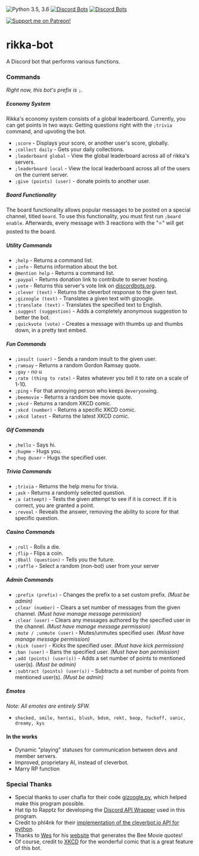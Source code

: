 ![Python 3.5, 3.6](https://img.shields.io/badge/python-3.5%2C%203.6-blue.svg) [![Discord Bots](https://discordbots.org/api/widget/status/430482288053059584.svg)](https://discordbots.org/bot/430482288053059584) [![Discord Bots](https://discordbots.org/api/widget/servers/430482288053059584.svg)](https://discordbots.org/bot/430482288053059584)


[![Support me on Patreon!](https://cdn.discordapp.com/attachments/437991897269665792/446474035149144074/unknown.png)](https://www.patreon.com/LeoSaucedo)
# rikka-bot

A Discord bot that performs various functions.

### Commands
*Right now, this bot's prefix is* `;`*.*

##### Economy System
Rikka's economy system consists of a global leaderboard. Currently, you can get points in two ways: Getting questions right with the `;trivia` command, and upvoting the bot.
- `;score` - Displays your score, or another user's score, globally.
- `;collect daily` - Gets your daily collections.
- `;leaderboard global` - View the global leaderboard across all of rikka's servers.
- `;leaderboard local` - View the local leaderboard across all of the users on the current server.
- `;give (points) (user)` - donate points to another user.

##### Board Functionality
The board functionality allows popular messages to be posted on a special channel, titled `board`.
To use this functionality, you must first run `;board enable`.
Afterwards, every message with 3 reactions with the "⭐" will get posted to the board.

##### Utility Commands
- `;help` - Returns a command list.
- `;info` - Returns information about the bot.
- `@mention help` - Returns a command list.
- `;paypal` - Returns donation link to contribute to server hosting.
- `;vote` - Returns this server's vote link on [discordbots.org](https://discordbots.org/).
- `;clever (text)` - Returns the cleverbot response to the given text.
- `;gizoogle (text)` - Translates a given text with gizoogle.
- `;translate (text)` - Translates the specified text to English.
- `;suggest (suggestion)` - Adds a completely anonymous suggestion to better the bot.
- `;quickvote (vote)` - Creates a message with thumbs up and thumbs down, in a pretty text embed.

##### Fun Commands
- `;insult (user)` - Sends a random insult to the given user.
- `;ramsay` - Returns a random Gordon Ramsay quote.
- `;gay` - no u
- `;rate (thing to rate)` - Rates whatever you tell it to rate on a scale of 1-10.
- `;ping` - For that annoying person who keeps `@everyone`ing.
- `;beemovie` - Returns a random bee movie quote.
- `;xkcd` - Returns a random XKCD comic.
- `;xkcd (number)` - Returns a specific XKCD comic.
- `;xkcd latest` - Returns the latest XKCD comic.

##### Gif Commands
- `;hello` - Says hi.
- `;hugme` - Hugs you.
- `;hug @user` - Hugs the specified user.

##### Trivia Commands
- `;trivia` - Returns the help menu for trivia.
- `;ask` - Returns a randomly selected question.
- `;a (attempt)` - Tests the given attempt to see if it is correct. If it is correct, you are granted a point.
- `;reveal` - Reveals the answer, removing the ability to score for that specific question.

##### Casino Commands
- `;roll` - Rolls a die.
- `;flip` - Flips a coin.
- `;8ball (question)` - Tells you the future.
- `;raffle` - Select a random (non-bot) user from your server

##### Admin Commands
- `;prefix (prefix)` - Changes the prefix to a set custom prefix. *(Must be admin)*
- `;clear (number)` - Clears a set number of messages from the given channel. *(Must have manage message permission)*
- `;clear (user)` - Clears any messages authored by the specified user in the channel. *(Must have manage message permission)*
- `;mute / ;unmute (user)` - Mutes/unmutes specified user. *(Must have manage message permission)*
- `;kick (user)` - Kicks the specified user. *(Must have kick permission)*
- `;ban (user)` - Bans the specified user. *(Must have ban permission)*
- `;add (points) (user(s))` - Adds a set number of points to mentioned user(s). *(Must be admin)*
- `;subtract (points) (user(s))` - Subtracts a set number of points from mentioned user(s). *(Must be admin)*

##### Emotes
*Note: All emotes are entirely SFW.*
- `shocked, smile, hentai, blush, bdsm, rekt, boop, fuckoff, sanic, dreamy, kys`

#### In the works
- Dynamic "playing" statuses for communication between devs and member servers.
- Improved, proprietary AI, instead of cleverbot.
- Marry RP function

### Special Thanks
- Special thanks to user chafla for their code [gizoogle.py](https://github.com/chafla/gizoogle-py), which helped make this program possible.
- Hat tip to Rapptz for developing the [Discord API Wrapper](https://github.com/Rapptz/discord.py) used in this program.
- Credit to phl4nk for their [implementation of the cleverbot.io API for python](https://github.com/phl4nk/CleverApi).
- Thanks to [Wes](https://github.com/NeonWizard) for his [website](http://wizardlywonders.xyz:3054/) that generates the Bee Movie quotes!
- Of course, credit to [XKCD](https://xkcd.com/) for the wonderful comic that is a great feature of this bot.

